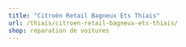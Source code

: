 ```yaml
---
title: "Citroën Retail Bagneux Ets Thiais"
url: /thiais/citroen-retail-bagneux-ets-thiais/
shop: réparation de voitures
---
```

